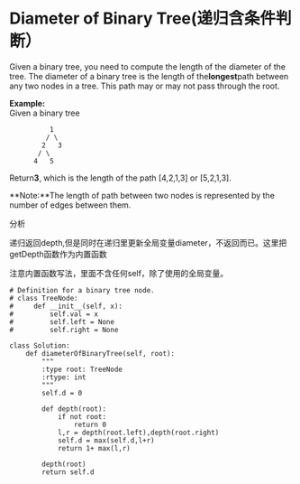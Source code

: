 # Diameter of Binary Tree\(递归含条件判断）

Given a binary tree, you need to compute the length of the diameter of the tree. The diameter of a binary tree is the length of the**longest**path between any two nodes in a tree. This path may or may not pass through the root.

**Example:**  
Given a binary tree

```text
          1
         / \
        2   3
       / \     
      4   5
```

Return**3**, which is the length of the path \[4,2,1,3\] or \[5,2,1,3\].

**Note:**The length of path between two nodes is represented by the number of edges between them.

分析

递归返回depth,但是同时在递归里更新全局变量diameter，不返回而已。这里把getDepth函数作为内置函数

注意内置函数写法，里面不含任何self，除了使用的全局变量。

```text
# Definition for a binary tree node.
# class TreeNode:
#     def __init__(self, x):
#         self.val = x
#         self.left = None
#         self.right = None

class Solution:
    def diameterOfBinaryTree(self, root):
        """
        :type root: TreeNode
        :rtype: int
        """
        self.d = 0

        def depth(root):
            if not root:
                return 0
            l,r = depth(root.left),depth(root.right)
            self.d = max(self.d,l+r)
            return 1+ max(l,r)

        depth(root)
        return self.d
```

